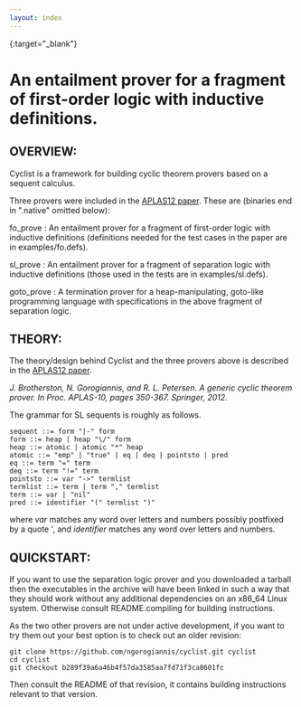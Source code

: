 ```yaml
---
layout: index
---
```

[APLAS12 paper]: http://dx.doi.org/10.1007/978-3-642-35182-2_25
{:target="_blank"}

An entailment prover for a fragment of first-order logic with inductive definitions.
====================================================================================

OVERVIEW:
--------------------------------------------------------------------------------

Cyclist is a framework for building cyclic theorem provers based on a sequent
calculus.

Three provers were included in the [APLAS12 paper].
These are (binaries end in ".native" omitted below):

fo_prove
: An entailment prover for a fragment of first-order logic with inductive
definitions (definitions needed for the test cases in the paper are in
examples/fo.defs).

sl_prove
: An entailment prover for a fragment of separation logic with inductive
definitions (those used in the tests are in examples/sl.defs).

goto_prove
: A termination prover for a heap-manipulating, goto-like programming language
with specifications in the above fragment of separation logic.

THEORY:
--------------------------------------------------------------------------------

The theory/design behind Cyclist and the three provers above is described in the [APLAS12 paper].

  *J. Brotherston, N. Gorogiannis, and R. L. Petersen. A generic cyclic theorem
  prover. In Proc. APLAS-10, pages 350-367. Springer, 2012.*

The grammar for SL sequents is roughly as follows.

	sequent ::= form "|-" form
	form ::= heap | heap "\/" form
	heap ::= atomic | atomic "*" heap
	atomic ::= "emp" | "true" | eq | deq | pointsto | pred
	eq ::= term "=" term
	deq ::= term "!=" term
	pointsto ::= var "->" termlist
	termlist ::= term | term "," termlist
	term ::= var | "nil"
	pred ::= identifier "(" termlist ")"

where *var* matches any word over letters and numbers possibly postfixed by a
quote ', and *identifier* matches any word over letters and numbers.

QUICKSTART:
--------------------------------------------------------------------------------

If you want to use the separation logic prover and you downloaded a tarball then 
the executables in the archive will have been linked in such a way that they 
should work without any additional dependencies on an x86_64 Linux system.
Otherwise consult README.compiling for building instructions.

As the two other provers are not under active development, if you want to try
them out your best option is to check out an older revision:

~~~~~~~~~~
git clone https://github.com/ngorogiannis/cyclist.git cyclist
cd cyclist 
git checkout b289f39a6a46b4f57da3585aa7fd71f3ca8601fc
~~~~~~~~~~

Then consult the README of that revision, it contains building instructions
relevant to that version.